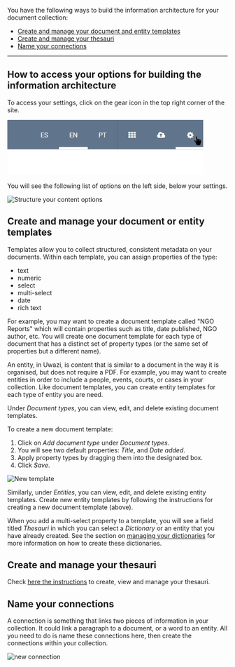 You have the following ways to build the information architecture for your document collection:
* [Create and manage your document and entity templates](https://github.com/huridocs/uwazi/wiki/Build-the-information-architecture#create-and-manage-your-document-or-entity-templates)
* [Create and manage your thesauri](https://github.com/huridocs/uwazi/wiki/Build-the-information-architecture#create-and-manage-your-thesauri)
* [Name your connections](https://github.com/huridocs/uwazi/wiki/Build-the-information-architecture#name-your-connections)

***

## How to access your options for building the information architecture

To access your settings, click on the gear icon in the top right corner of the site.

![Gear icon](https://raw.githubusercontent.com/huridocs/uwazi-assets/master/wiki/screenshots/settings_link.jpg)

You will see the following list of options on the left side, below your settings. 

![Structure your content options](https://www.huridocs.org/wp-content/uploads/2018/11/Captura-de-pantalla-2018-11-13-a-las-23.50.22.png)

## Create and manage your document or entity templates
Templates allow you to collect structured, consistent metadata on your documents. Within each template, you can assign properties of the type:
* text 
* numeric
* select
* multi-select
* date
* rich text

For example, you may want to create a document template called "NGO Reports" which will contain properties such as title, date published, NGO author, etc. You will create one document template for each type of document that has a distinct set of property types (or the same set of properties but a different name).

An entity, in Uwazi, is content that is similar to a document in the way it is organised, but does not require a PDF. For example, you may want to create entities in order to include a people, events, courts, or cases in your collection. Like document templates, you can create entity templates for each type of entity you are need. 

Under _Document types_, you can view, edit, and delete existing document templates. 

To create a new document template:
1. Click on _Add document type_ under _Document types_.
2. You will see two default properties: _Title_, and _Date added_. 
3. Apply property types by dragging them into the designated box. 
4. Click _Save_.

![New template](https://www.huridocs.org/wp-content/uploads/2018/11/Captura-de-pantalla-2018-11-14-a-las-00.24.31.png)

Similarly, under _Entities_, you can view, edit, and delete existing entity templates. 
Create new entity templates by following the instructions for creating a new document template (above). 

When you add a multi-select property to a template, you will see a field titled _Thesauri_ in which you can select a _Dictionary_ or an entity that you have already created. See the section on [managing your dictionaries](https://github.com/huridocs/uwazi/wiki/Create-dictionaries) for more information on how to create these dictionaries. 

## Create and manage your thesauri
Check [here the instructions](https://github.com/huridocs/uwazi/wiki/Create-thesauri) to create, view and manage your thesauri. 

## Name your connections
A connection is something that links two pieces of information in your collection. It could link a paragraph to a document, or a word to an entity. All you need to do is name these connections here, then create the connections within your collection.

![new connection](http://www.uwazi.io/wp-content/uploads/2017/04/connections.png)